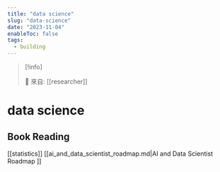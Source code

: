 ```yaml
---
title: "data science"
slug: "data-science"
date: "2023-11-04"
enableToc: false
tags:
  - building
---
```


> [!info]
>
> 🌱 來自: [[researcher]]

# data science

## Book Reading

[[statistics]]
[[ai_and_data_scientist_roadmap.md|AI and Data Scientist Roadmap ]]
